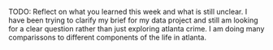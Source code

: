 TODO: Reflect on what you learned this week and what is still unclear.
I have been trying to clarify my brief for my data project and still am looking for a clear question rather than just exploring atlanta crime. I am doing many comparissons to different components of the life in atlanta.
